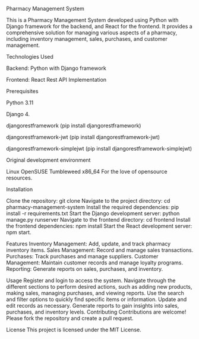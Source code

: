 Pharmacy Management System


This is a Pharmacy Management System developed using Python with Django framework for the backend, and React for the frontend. It provides a comprehensive solution for managing various aspects of a pharmacy, including inventory management, sales, purchases, and customer management.

Technologies Used

Backend: Python with Django framework

Frontend: React
Rest API Implementation

Prerequisites

Python 3.11

Django 4.

djangorestframework (pip install djangorestframework)

djangorestframework-jwt (pip install djangorestframework-jwt)

djangorestframework-simplejwt (pip install djangorestframework-simplejwt)


Original development environment

Linux OpenSUSE Tumbleweed x86_64
For the love of opensource resources.

Installation

Clone the repository: git clone <repository-url>
Navigate to the project directory: cd pharmacy-management-system
Install the required dependencies: pip install -r requirements.txt
Start the Django development server: python manage.py runserver
Navigate to the frontend directory: cd frontend
Install the frontend dependencies: npm install
Start the React development server: npm start.

Features
Inventory Management: Add, update, and track pharmacy inventory items.
Sales Management: Record and manage sales transactions.
Purchases: Track purchases and manage suppliers.
Customer Management: Maintain customer records and manage loyalty programs.
Reporting: Generate reports on sales, purchases, and inventory.

Usage
Register and login to access the system.
Navigate through the different sections to perform desired actions, such as adding new products, making sales, managing purchases, and viewing reports.
Use the search and filter options to quickly find specific items or information.
Update and edit records as necessary.
Generate reports to gain insights into sales, purchases, and inventory levels.
Contributing
Contributions are welcome! Please fork the repository and create a pull request.

License
This project is licensed under the MIT License.
